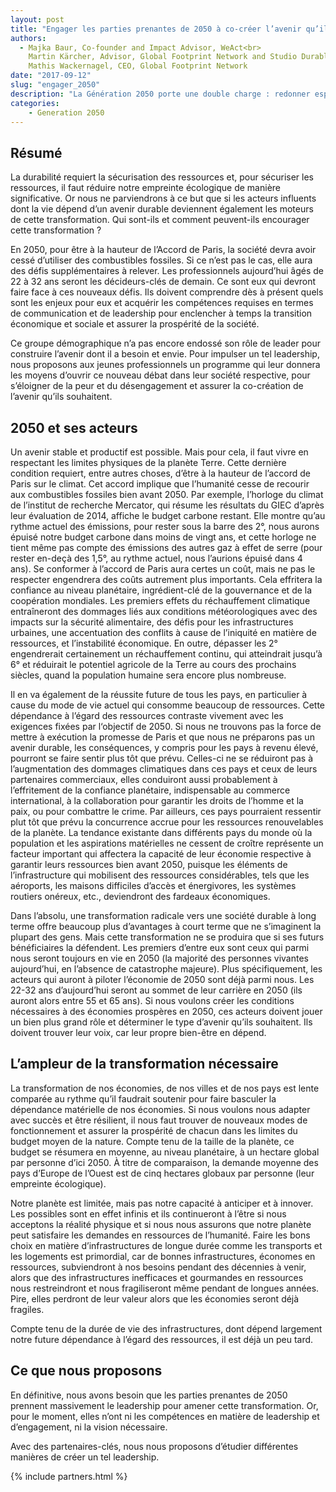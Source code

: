 ```yaml
---
layout: post
title: "Engager les parties prenantes de 2050 à co-créer l’avenir qu’ils souhaitent"
authors: 
  - Majka Baur, Co-founder and Impact Advisor, WeAct<br>
    Martin Kärcher, Advisor, Global Footprint Network and Studio Durable<br>
    Mathis Wackernagel, CEO, Global Footprint Network
date: "2017-09-12"
slug: "engager_2050"
description: "La Génération 2050 porte une double charge : redonner espoir et avancer malgré les décombres."
categories:
    - Generation 2050
---
```


## Résumé

La durabilité requiert la sécurisation des ressources et, pour sécuriser les ressources, il faut réduire notre empreinte écologique de manière significative. Or nous ne parviendrons à ce but que si les acteurs influents dont la vie dépend d’un avenir durable deviennent également les moteurs de cette transformation. Qui sont-ils et comment peuvent-ils encourager cette transformation ? 

En 2050, pour être à la hauteur de l’Accord de Paris, la société devra avoir cessé d’utiliser des combustibles fossiles. Si ce n’est pas le cas, elle aura des défis supplémentaires à relever. Les professionnels aujourd’hui âgés de 22 à 32 ans seront les décideurs-clés de demain. Ce sont eux qui devront faire face à ces nouveaux défis. Ils doivent comprendre dès à présent quels sont les enjeux pour eux et acquérir les compétences requises en termes de communication et de leadership pour enclencher à temps la transition économique et sociale et assurer la prospérité de la société. 

Ce groupe démographique n’a pas encore endossé son rôle de leader pour construire l’avenir dont il a besoin et envie. Pour impulser un tel leadership, nous proposons aux jeunes professionnels un programme qui leur donnera les moyens d’ouvrir ce nouveau débat dans leur société respective, pour s’éloigner de la peur et du désengagement et assurer la co-création de l’avenir qu’ils souhaitent.  

## 2050 et ses acteurs

Un avenir stable et productif est possible. Mais pour cela, il faut vivre en respectant les limites physiques de la planète Terre. Cette dernière condition requiert, entre autres choses, d’être à la hauteur de l’accord de Paris sur le climat. Cet accord implique que l’humanité cesse de recourir aux combustibles fossiles bien avant 2050. Par exemple, l’horloge du climat de l’institut de recherche Mercator, qui résume les résultats du GIEC d’après leur évaluation de 2014, affiche le budget carbone restant. Elle montre qu’au rythme actuel des émissions, pour rester sous la barre des 2°, nous aurons épuisé notre budget carbone dans moins de vingt ans, et cette horloge ne tient même pas compte des émissions des autres gaz à effet de serre (pour rester en-deçà des 1,5°, au rythme actuel, nous l’aurions épuisé dans 4 ans). Se conformer à l’accord de Paris aura certes un coût, mais ne pas le respecter engendrera des coûts autrement plus importants. Cela effritera la confiance au niveau planétaire, ingrédient-clé de la gouvernance et de la coopération mondiales. Les premiers effets du réchauffement climatique entraîneront des dommages liés aux conditions météorologiques avec des impacts sur la sécurité alimentaire, des défis pour les infrastructures urbaines, une accentuation des conflits à cause de l’iniquité en matière de ressources, et l’instabilité économique. En outre, dépasser les 2° engendrerait certainement un réchauffement continu, qui atteindrait jusqu’à 6° et réduirait le potentiel agricole de la Terre au cours des prochains siècles, quand la population humaine sera encore plus nombreuse.   

Il en va également de la réussite future de tous les pays, en particulier à cause du mode de vie actuel qui consomme beaucoup de ressources. Cette dépendance à l’égard des ressources contraste vivement avec les exigences fixées par l‘objectif de 2050. Si nous ne trouvons pas la force de mettre à exécution la promesse de Paris et que nous ne préparons pas un avenir durable, les conséquences, y compris pour les pays à revenu élevé, pourront se faire sentir plus tôt que prévu. Celles-ci ne se réduiront pas à l’augmentation des dommages climatiques dans ces pays et ceux de leurs partenaires commerciaux, elles conduiront aussi probablement à l’effritement de la confiance planétaire, indispensable au commerce international, à la collaboration pour garantir les droits de l’homme et la paix, ou pour combattre le crime. Par ailleurs, ces pays pourraient ressentir plut tôt que prévu la concurrence accrue pour les ressources renouvelables de la planète. La tendance existante dans différents pays du monde où la population et les aspirations matérielles ne cessent de croître représente un facteur important qui affectera la capacité de leur économie respective à garantir leurs ressources bien avant 2050, puisque les éléments de l’infrastructure qui mobilisent des ressources considérables, tels que les aéroports, les maisons difficiles d’accès et énergivores, les systèmes routiers onéreux, etc., deviendront des fardeaux économiques. 

Dans l’absolu, une transformation radicale vers une société durable à long terme offre beaucoup plus d’avantages à court terme que ne s’imaginent la plupart des gens. Mais cette transformation ne se produira que si ses futurs bénéficiaires la défendent. Les premiers d’entre eux sont ceux qui parmi nous seront toujours en vie en 2050 (la majorité des personnes vivantes aujourd’hui, en l’absence de catastrophe majeure). Plus spécifiquement, les acteurs qui auront à piloter l’économie de 2050 sont déjà parmi nous. Les 22-32 ans d’aujourd’hui seront au sommet de leur carrière en 2050 (ils auront alors entre 55 et 65 ans). Si nous voulons créer les conditions nécessaires à des économies prospères en 2050, ces acteurs doivent jouer un bien plus grand rôle et déterminer le type d’avenir qu’ils souhaitent. Ils doivent trouver leur voix, car leur propre bien-être en dépend.     

## L’ampleur de la transformation nécessaire

La transformation de nos économies, de nos villes et de nos pays est lente comparée au rythme qu’il faudrait soutenir pour faire basculer la dépendance matérielle de nos économies. Si nous voulons nous adapter avec succès et être résilient, il nous faut trouver de nouveaux modes de fonctionnement et assurer la prospérité de chacun dans les limites du budget moyen de la nature. Compte tenu de la taille de la planète, ce budget se résumera en moyenne, au niveau planétaire, à un hectare global par personne d’ici 2050. À titre de comparaison, la demande moyenne des pays d’Europe de l’Ouest est de cinq hectares globaux par personne (leur empreinte écologique).          

Notre planète est limitée, mais pas notre capacité à anticiper et à innover. Les possibles sont en effet infinis et ils continueront à l’être si nous acceptons la réalité physique et si nous nous assurons que notre planète peut satisfaire les demandes en ressources de l’humanité. Faire les bons choix en matière d’infrastructures de longue durée comme les transports et les logements est primordial, car de bonnes infrastructures, économes en ressources, subviendront à nos besoins pendant des décennies à venir, alors que des infrastructures inefficaces et gourmandes en ressources nous restreindront et nous fragiliseront même pendant de longues années. Pire, elles perdront de leur valeur alors que les économies seront déjà fragiles.    

Compte tenu de la durée de vie des infrastructures, dont dépend largement notre future dépendance à l’égard des ressources, il est déjà un peu tard.

## Ce que nous proposons

En définitive, nous avons besoin que les parties prenantes de 2050 prennent massivement le leadership pour amener cette transformation. Or, pour le moment, elles n’ont ni les compétences en matière de leadership et d’engagement, ni la vision nécessaire.

Avec des partenaires-clés, nous nous proposons d’étudier différentes manières de créer un tel leadership.

{% include partners.html %}
